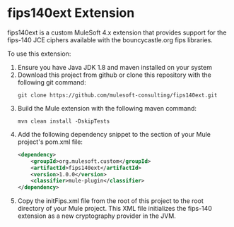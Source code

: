 # fips140ext Extension
fips140ext is a custom MuleSoft 4.x extension that provides support for the fips-140 JCE ciphers available with the bouncycastle.org fips libraries. 

To use this extension:
1. Ensure you have Java JDK 1.8 and maven installed on your system 
2. Download this project from github or clone this repository with the following git command:
    ~~~
    git clone https://github.com/mulesoft-consulting/fips140ext.git
    ~~~
3. Build the Mule extension with the following maven command:
    ~~~
    mvn clean install -DskipTests
    ~~~
4. Add the following dependency snippet to the <dependencies/> section of your Mule project's pom.xml file:
    ~~~{.xml
    <dependency>
        <groupId>org.mulesoft.custom</groupId>
        <artifactId>fips140ext</artifactId>
        <version>1.0.0</version>
        <classifier>mule-plugin</classifier>
    </dependency>
    ~~~
5. Copy the initFips.xml file from the root of this project to the root directory of your Mule project. This XML file initializes the 
fips-140 extension as a new cryptography provider in the JVM.  



